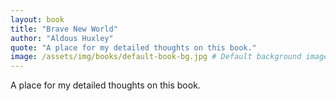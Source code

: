 ```yaml
---
layout: book
title: "Brave New World"
author: "Aldous Huxley"
quote: "A place for my detailed thoughts on this book."
image: /assets/img/books/default-book-bg.jpg # Default background image
---
```


A place for my detailed thoughts on this book.
